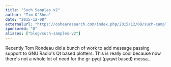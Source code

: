 ```yaml
---
title: "Such Samples v2"
author: "Tim O'Shea"
date: "2015-12-08"
externalurl: "https://oshearesearch.com/index.php/2015/12/08/such-samples-2/"
sponsored: "0"
aliases: ["blog/such-samples-v2"]
---
```

Recently Tom Rondeau did a bunch of work to add message passing support to GNU Radio's Qt based plotters. This is really cool because now there's not a whole lot of need for the gr-pyqt (pyqwt based) messa...
<!--more-->
